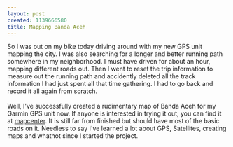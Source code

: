 ```yaml
--- 
layout: post
created: 1139666580
title: Mapping Banda Aceh
---
```

So I was out on my bike today driving around with my new GPS unit mapping the city.  I was also searching for a longer and better running path somewhere in my neighborhood.  I must have driven for about an hour, mapping different roads out.  Then I went to reset the trip information to measure out the running path and accidently deleted all the track information I had just spent all that time gathering.  I had to go back and record it all again from scratch.  <br /><br />Well, I've successfully created a rudimentary map of Banda Aceh for my Garmin GPS unit now.  If anyone is interested in trying it out, you can find it at <a href="http://mapcenter.cgpsmapper.com/maplist.php?cnt=98&amp;rgn=Aceh&amp;cat=2">mapcenter</a>.  It is still far from finished but should have most of the basic roads on it.  Needless to say I've learned a lot about GPS, Satellites, creating maps and whatnot since I started the project.
